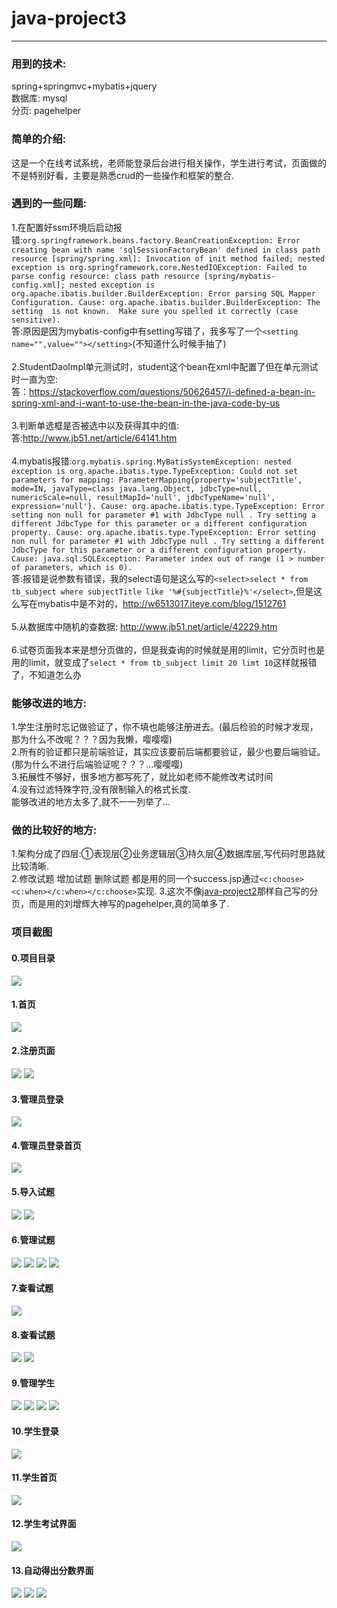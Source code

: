 # java-project3
----------------------------------
### 用到的技术:
spring+springmvc+mybatis+jquery<br/>
数据库:
mysql<br/>
分页:
pagehelper

### 简单的介绍:
这是一个在线考试系统，老师能登录后台进行相关操作，学生进行考试，页面做的不是特别好看，主要是熟悉crud的一些操作和框架的整合.

### 遇到的一些问题:<br/>
1.在配置好ssm环境后启动报错:```org.springframework.beans.factory.BeanCreationException: Error creating bean with name 'sqlSessionFactoryBean' defined in class path resource [spring/spring.xml]: Invocation of init method failed; nested exception is org.springframework.core.NestedIOException: Failed to parse config resource: class path resource [spring/mybatis-config.xml]; nested exception is org.apache.ibatis.builder.BuilderException: Error parsing SQL Mapper Configuration. Cause: org.apache.ibatis.builder.BuilderException: The setting  is not known.  Make sure you spelled it correctly (case sensitive).
```<br/>答:原因是因为mybatis-config中有setting写错了，我多写了一个```<setting name="",value=""></setting>```(不知道什么时候手抽了)
<br/><br/>2.StudentDaoImpl单元测试时，student这个bean在xml中配置了但在单元测试时一直为空:
<br/>答：https://stackoverflow.com/questions/50626457/i-defined-a-bean-in-spring-xml-and-i-want-to-use-the-bean-in-the-java-code-by-us
<br/><br/>3.判断单选框是否被选中以及获得其中的值:
<br/>答:http://www.jb51.net/article/64141.htm
<br/><br/>4.mybatis报错:```org.mybatis.spring.MyBatisSystemException: nested exception is org.apache.ibatis.type.TypeException: Could not set parameters for mapping: ParameterMapping{property='subjectTitle', mode=IN, javaType=class java.lang.Object, jdbcType=null, numericScale=null, resultMapId='null', jdbcTypeName='null', expression='null'}. Cause: org.apache.ibatis.type.TypeException: Error setting non null for parameter #1 with JdbcType null . Try setting a different JdbcType for this parameter or a different configuration property. Cause: org.apache.ibatis.type.TypeException: Error setting non null for parameter #1 with JdbcType null . Try setting a different JdbcType for this parameter or a different configuration property. Cause: java.sql.SQLException: Parameter index out of range (1 > number of parameters, which is 0).
```<br/>答:报错是说参数有错误，我的select语句是这么写的```<select>select * from tb_subject where subjectTitle like '%#{subjectTitle}%'</select>```,但是这么写在mybatis中是不对的，http://w6513017.iteye.com/blog/1512761
<br/><br/>5.从数据库中随机的查数据:
http://www.jb51.net/article/42229.htm
<br/><br/>6.试卷页面我本来是想分页做的，但是我查询的时候就是用的limit，它分页时也是用的limit，就变成了```select * from tb_subject limit 20 limt 10```这样就报错了，不知道怎么办<br/>
### 能够改进的地方:
1.学生注册时忘记做验证了，你不填也能够注册进去。(最后检验的时候才发现，那为什么不改呢？？？因为我懒，嘤嘤嘤)<br/>
2.所有的验证都只是前端验证，其实应该要前后端都要验证，最少也要后端验证。(那为什么不进行后端验证呢？？？...嘤嘤嘤)<br/>
3.拓展性不够好，很多地方都写死了，就比如老师不能修改考试时间<br/>
4.没有过滤特殊字符,没有限制输入的格式长度.<br/>
能够改进的地方太多了,就不一一列举了...<br/>
### 做的比较好的地方:
1.架构分成了四层:①表现层②业务逻辑层③持久层④数据库层,写代码时思路就比较清晰.<br/>
2.修改试题 增加试题 删除试题 都是用的同一个success.jsp通过```<c:choose><c:when></c:when></c:choose>```实现.
3.这次不像<a href="https://github.com/wantao666/java-project2" target="_blank">java-project2</a>那样自己写的分页，而是用的刘增辉大神写的pagehelper,真的简单多了.



### 项目截图

#### 0.项目目录
<img src="https://github.com/wantao666/java-project3/blob/master/result-image/25.png?raw=true">

#### 1.首页
<img src="https://github.com/wantao666/java-project3/blob/master/result-image/1.png?raw=true">

#### 2.注册页面
<img src="https://github.com/wantao666/java-project3/blob/master/result-image/2.png?raw=true">
<img src="https://github.com/wantao666/java-project3/blob/master/result-image/3.png?raw=true">

#### 3.管理员登录
<img src="https://github.com/wantao666/java-project3/blob/master/result-image/4.png?raw=true">
 
#### 4.管理员登录首页
<img src="https://github.com/wantao666/java-project3/blob/master/result-image/5.png?raw=true">
 
#### 5.导入试题
<img src="https://github.com/wantao666/java-project3/blob/master/result-image/6.png?raw=true">
<img src="https://github.com/wantao666/java-project3/blob/master/result-image/7.png?raw=true">

#### 6.管理试题
<img src="https://github.com/wantao666/java-project3/blob/master/result-image/8.png?raw=true">
<img src="https://github.com/wantao666/java-project3/blob/master/result-image/10.png?raw=true">
<img src="https://github.com/wantao666/java-project3/blob/master/result-image/11.png?raw=true">
<img src="https://github.com/wantao666/java-project3/blob/master/result-image/12.png?raw=true">

#### 7.查看试题
<img src="https://github.com/wantao666/java-project3/blob/master/result-image/9.png?raw=true">
 
#### 8.查看试题
<img src="https://github.com/wantao666/java-project3/blob/master/result-image/13.png?raw=true">
<img src="https://github.com/wantao666/java-project3/blob/master/result-image/14.png?raw=true">

#### 9.管理学生
<img src="https://github.com/wantao666/java-project3/blob/master/result-image/15.png?raw=true">
<img src="https://github.com/wantao666/java-project3/blob/master/result-image/16.png?raw=true">
<img src="https://github.com/wantao666/java-project3/blob/master/result-image/17.png?raw=true">
<img src="https://github.com/wantao666/java-project3/blob/master/result-image/18.png?raw=true">

#### 10.学生登录
<img src="https://github.com/wantao666/java-project3/blob/master/result-image/19.png?raw=true">
 
 #### 11.学生首页
<img src="https://github.com/wantao666/java-project3/blob/master/result-image/20.png?raw=true">

#### 12.学生考试界面
<img src="https://github.com/wantao666/java-project3/blob/master/result-image/21.png?raw=true">

#### 13.自动得出分数界面
<img src="https://github.com/wantao666/java-project3/blob/master/result-image/22.png?raw=true">
<img src="https://github.com/wantao666/java-project3/blob/master/result-image/23.png?raw=true">
<img src="https://github.com/wantao666/java-project3/blob/master/result-image/24.png?raw=true">
